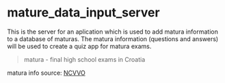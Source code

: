 # mature_data_input_server

This is the server for an aplication which is used to add matura information to a database of maturas. The matura information (questions and answers) will be used to create a quiz app for matura exams.

> matura - final high school exams in Croatia


matura info source: [NCVVO](https://www.ncvvo.hr/kategorija/drzavna-matura/provedeni-ispiti/)
